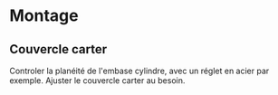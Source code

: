 # Montage

## Couvercle carter

Controler la planéité de l'embase cylindre, avec un réglet en acier par exemple.
Ajuster le couvercle carter au besoin.
